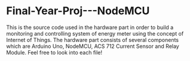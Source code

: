 # Final-Year-Proj---NodeMCU
This is the source code used in the hardware part in order to build a monitoring and controlling system of energy meter using the concept of Internet of Things. The hardware part consists of several components which are Arduino Uno, NodeMCU, ACS 712 Current Sensor and Relay Module. Feel free to look into each file!
